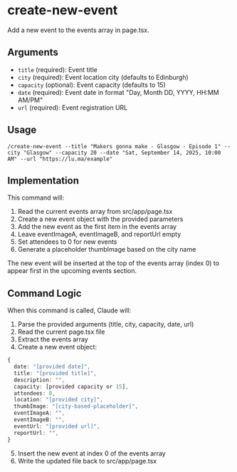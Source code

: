 # create-new-event

Add a new event to the events array in page.tsx.

## Arguments

- `title` (required): Event title
- `city` (required): Event location city (defaults to Edinburgh)
- `capacity` (optional): Event capacity (defaults to 15)
- `date` (required): Event date in format "Day, Month DD, YYYY, HH:MM AM/PM"
- `url` (required): Event registration URL

## Usage

```
/create-new-event --title "Makers gonna make - Glasgow - Episode 1" --city "Glasgow" --capacity 20 --date "Sat, September 14, 2025, 10:00 AM" --url "https://lu.ma/example"
```

## Implementation

This command will:
1. Read the current events array from src/app/page.tsx
2. Create a new event object with the provided parameters
3. Add the new event as the first item in the events array
4. Leave eventImageA, eventImageB, and reportUrl empty
5. Set attendees to 0 for new events
6. Generate a placeholder thumbImage based on the city name

The new event will be inserted at the top of the events array (index 0) to appear first in the upcoming events section.

## Command Logic

When this command is called, Claude will:

1. Parse the provided arguments (title, city, capacity, date, url)
2. Read the current page.tsx file
3. Extract the events array
4. Create a new event object:
```typescript
{
  date: "[provided date]",
  title: "[provided title]", 
  description: "",
  capacity: [provided capacity or 15],
  attendees: 0,
  location: "[provided city]",
  thumbImage: "[city-based-placeholder]",
  eventImageA: "",
  eventImageB: "",
  eventUrl: "[provided url]",
  reportUrl: "",
}
```
5. Insert the new event at index 0 of the events array
6. Write the updated file back to src/app/page.tsx
